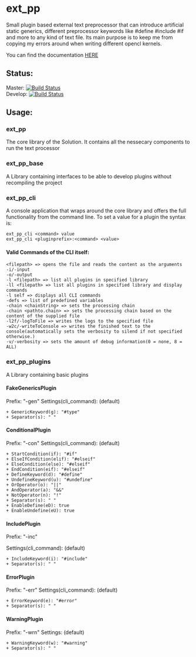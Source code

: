 # ext_pp
Small plugin based external text preprocessor that can introduce artificial static generics, different preprocessor keywords like #define #include #if and more to any kind of text file. Its main purpose is to keep me from copying my errors around when writing different opencl kernels.


You can find the documentation [HERE](https://bytechkr.github.io/ext-pp/)

## Status:
Master: [![Build Status](https://travis-ci.com/ByteChkR/ext-pp.svg?branch=master)](https://travis-ci.com/ByteChkR/ext-pp)  
Develop: [![Build Status](https://travis-ci.com/ByteChkR/ext-pp.svg?branch=develop)](https://travis-ci.com/ByteChkR/ext-pp)

## Usage:

### ext_pp
The core library of the Solution.
It contains all the nessecary components to run the text processor

### ext_pp_base
A Library containing interfaces to be able to develop plugins without recompiling the project

### ext_pp_cli
A console application that wraps around the core library and offers the full functionality from the command line.
To set a value for a plugin the syntax is:

	ext_pp_cli <command> value
	ext_pp_cli <pluginprefix>:<command> <value>

#### Valid Commands of the CLI itself:
	
	<filepath> => opens the file and reads the content as the arguments
	-i/-input
	-o/-output
	-l <filepath> => list all plugins in specified library
	-ll <filepath> => list all plugins in specified library and display commands
	-l self => displays all CLI commands
	-defs => list of predefined variables
	-chain <chainString> => sets the processing chain
	-chain <pathto.chain> => sets the processing chain based on the content of the supplied file
	-l2f/-logToFile => writes the logs to the specified file
	-w2c/-writeToConsole => writes the finished text to the console(automatically sets the verbosity to silend if not specified otherwise.)
	-v/-verbosity => sets the amount of debug information(0 = none, 8 = ALL)

### ext_pp_plugins
A Library containing basic plugins

#### FakeGenericsPlugin
Prefix: "-gen"
Settings(cli_command): (default)

	+ GenericKeyword(g): "#type"
	+ Separator(s): " "
#### ConditionalPlugin
Prefix: "-con"
Settings(cli_command): (default)

	+ StartCondition(if): "#if"
	+ ElseIfCondition(elif): "#elseif"
	+ ElseCondition(else): "#elseif"
	+ EndCondition(eif): "#elseif"
	+ DefineKeyword(d): "#define"
	+ UndefineKeyword(u): "#undefine"
	+ OrOperator(o): "||"
	+ AndOperator(a): "&&"
	+ NotOperator(n): "!"
	+ Separator(s): " "
	+ EnableDefine(eD): true
	+ EnableUndefine(eU): true
#### IncludePlugin
Prefix: "-inc"

Settings(cli_command): (default)

	+ IncludeKeyword(i): "#include"
	+ Separator(s): " "
#### ErrorPlugin
Prefix: "-err"
Settings(cli_command): (default)

	+ ErrorKeyword(e): "#error"
	+ Separator(s): " "
#### WarningPlugin
Prefix: "-wrn"
Settings: (default)

	+ WarningKeyword(w): "#warning"
	+ Separator(s): " "
